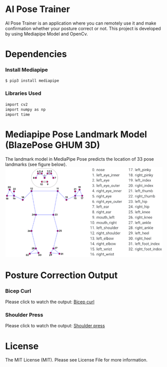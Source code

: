 # AI Pose Trainer
AI Pose Trainer is an application where you can remotely use it and make confirmation whether your posture correct or not. This project is developed by using Mediapipe Model and OpenCv.

# Dependencies
### Install Mediapipe
    $ pip3 install mediapipe

### Libraries Used
    import cv2
    import numpy as np
    import time

# Mediapipe Pose Landmark Model (BlazePose GHUM 3D)
The landmark model in MediaPipe Pose predicts the location of 33 pose landmarks (see figure below).
![This is an image](/pose_tracking_full_body_landmarks.png)


# Posture Correction Output
### Bicep Curl
Please click to watch the output: [Bicep curl](/Posture%20Correction%20Output/bicep_curl.avi) 

### Shoulder Press
Please click to watch the output: [Shoulder press](/Posture%20Correction%20Output/shoulder_press.avi) 

# License
The MIT License (MIT). Please see License File for more information.
